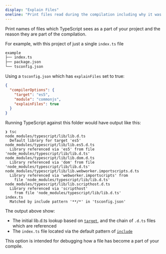 ```yaml
---
display: "Explain Files"
oneline: "Print files read during the compilation including why it was included."
---
```


Print names of files which TypeScript sees as a part of your project and the reason they are part of the compilation.

For example, with this project of just a single `index.ts` file

```sh
example
├── index.ts
├── package.json
└── tsconfig.json
```

Using a `tsconfig.json` which has `explainFiles` set to true:

```json tsconfig
{
  "compilerOptions": {
    "target": "es5",
    "module": "commonjs",
    "explainFiles": true
  }
}
```

Running TypeScript against this folder would have output like this:

```
❯ tsc
node_modules/typescript/lib/lib.d.ts
  Default library for target 'es5'
node_modules/typescript/lib/lib.es5.d.ts
  Library referenced via 'es5' from file 'node_modules/typescript/lib/lib.d.ts'
node_modules/typescript/lib/lib.dom.d.ts
  Library referenced via 'dom' from file 'node_modules/typescript/lib/lib.d.ts'
node_modules/typescript/lib/lib.webworker.importscripts.d.ts
  Library referenced via 'webworker.importscripts' from 
    file 'node_modules/typescript/lib/lib.d.ts'
node_modules/typescript/lib/lib.scripthost.d.ts
  Library referenced via 'scripthost' 
    from file 'node_modules/typescript/lib/lib.d.ts'
index.ts
  Matched by include pattern '**/*' in 'tsconfig.json'
```

The output above show:

- The initial lib.d.ts lookup based on [`target`](#target), and the chain of `.d.ts` files which are referenced
- The `index.ts` file located via the default pattern of [`include`](#include)

This option is intended for debugging how a file has become a part of your compile.
